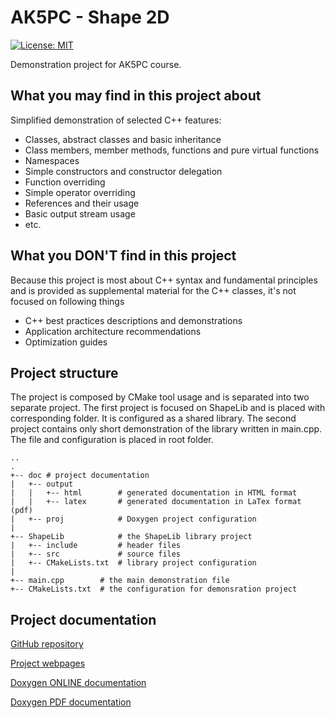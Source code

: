 # AK5PC - Shape 2D
[![License: MIT](https://img.shields.io/badge/License-MIT-yellow.svg)](https://opensource.org/licenses/MIT)


Demonstration project for AK5PC course.

## What you may find in this project about
Simplified demonstration of selected C++ features:
* Classes, abstract classes and basic inheritance 
* Class members, member methods, functions and pure virtual functions
* Namespaces
* Simple constructors and constructor delegation
* Function overriding 
* Simple operator overriding
* References and their usage
* Basic output stream usage
* etc.

## What you DON'T find in this project
Because this project is most about C++ syntax and fundamental principles and is provided as supplemental material for the C++ classes, it's not focused on following things
* C++ best practices descriptions and demonstrations
* Application architecture recommendations
* Optimization guides

## Project structure

The project is composed by CMake tool usage and is separated into two separate project. 
The first project is focused on ShapeLib and is placed with corresponding folder. 
It is configured as a shared library. The second project contains only short demonstration of the library written in main.cpp. The file and configuration is placed in root folder.

```
..
.
+-- doc # project documentation 
|   +-- output
|   |   +-- html        # generated documentation in HTML format
|   |   +-- latex       # generated documentation in LaTex format (pdf)
|   +-- proj            # Doxygen project configuration
|
+-- ShapeLib            # the ShapeLib library project
|   +-- include         # header files
|   +-- src             # source files
|   +-- CMakeLists.txt  # library project configuration
|
+-- main.cpp        # the main demonstration file
+-- CMakeLists.txt  # the configuration for demonsration project
```
## Project documentation

[GitHub repository](https://github.com/pjanku/AK5PC_Shape2D)

[Project webpages](https://pjanku.github.io/AK5PC_Shape2D/)

[Doxygen ONLINE documentation](https://pjanku.github.io/AK5PC_Shape2D/doc/output/html)

[Doxygen PDF documentation](https://pjanku.github.io/AK5PC_Shape2D/doc/output/latex/refman.pdf)
